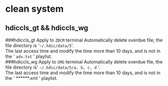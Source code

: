 clean system
============
hdiccls_gt  &&  hdiccls_wg
--------------------------

###hdiccls_gt
Apply to `ZDCM` terminal
Automatically delete overdue file, the file directory is '`~/.hdic/data/5`'.<br>
The last access time and modify the time more than 10 days, and is not in the ' `adv.txt` ' playlist.</br>
###hdiccls_wg
Apply to `SMG` terminal
Automatically delete overdue file, the file directory is' `~/.hdic/data/5/a, b, c, d` '.<br>
The last access time and modify the time more than 10 days, and is not in the ' ******.xml  ' playlist.</br>
